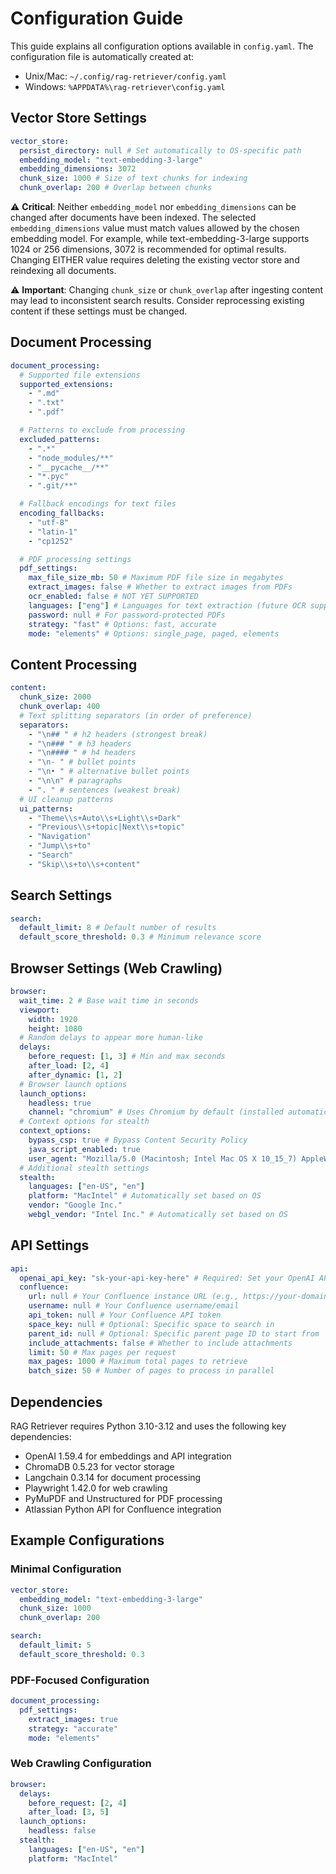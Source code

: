 # Configuration Guide

This guide explains all configuration options available in `config.yaml`. The configuration file is automatically created at:

- Unix/Mac: `~/.config/rag-retriever/config.yaml`
- Windows: `%APPDATA%\rag-retriever\config.yaml`

## Vector Store Settings

```yaml
vector_store:
  persist_directory: null # Set automatically to OS-specific path
  embedding_model: "text-embedding-3-large"
  embedding_dimensions: 3072
  chunk_size: 1000 # Size of text chunks for indexing
  chunk_overlap: 200 # Overlap between chunks
```

⚠️ **Critical**: Neither `embedding_model` nor `embedding_dimensions` can be changed after documents have been indexed. The selected `embedding_dimensions` value must match values allowed by the chosen embedding model. For example, while text-embedding-3-large supports 1024 or 256 dimensions, 3072 is recommended for optimal results. Changing EITHER value requires deleting the existing vector store and reindexing all documents.

⚠️ **Important**: Changing `chunk_size` or `chunk_overlap` after ingesting content may lead to inconsistent search results. Consider reprocessing existing content if these settings must be changed.

## Document Processing

```yaml
document_processing:
  # Supported file extensions
  supported_extensions:
    - ".md"
    - ".txt"
    - ".pdf"

  # Patterns to exclude from processing
  excluded_patterns:
    - ".*"
    - "node_modules/**"
    - "__pycache__/**"
    - "*.pyc"
    - ".git/**"

  # Fallback encodings for text files
  encoding_fallbacks:
    - "utf-8"
    - "latin-1"
    - "cp1252"

  # PDF processing settings
  pdf_settings:
    max_file_size_mb: 50 # Maximum PDF file size in megabytes
    extract_images: false # Whether to extract images from PDFs
    ocr_enabled: false # NOT YET SUPPORTED
    languages: ["eng"] # Languages for text extraction (future OCR support)
    password: null # For password-protected PDFs
    strategy: "fast" # Options: fast, accurate
    mode: "elements" # Options: single_page, paged, elements
```

## Content Processing

```yaml
content:
  chunk_size: 2000
  chunk_overlap: 400
  # Text splitting separators (in order of preference)
  separators:
    - "\n## " # h2 headers (strongest break)
    - "\n### " # h3 headers
    - "\n#### " # h4 headers
    - "\n- " # bullet points
    - "\n• " # alternative bullet points
    - "\n\n" # paragraphs
    - ". " # sentences (weakest break)
  # UI cleanup patterns
  ui_patterns:
    - "Theme\\s+Auto\\s+Light\\s+Dark"
    - "Previous\\s+topic|Next\\s+topic"
    - "Navigation"
    - "Jump\\s+to"
    - "Search"
    - "Skip\\s+to\\s+content"
```

## Search Settings

```yaml
search:
  default_limit: 8 # Default number of results
  default_score_threshold: 0.3 # Minimum relevance score
```

## Browser Settings (Web Crawling)

```yaml
browser:
  wait_time: 2 # Base wait time in seconds
  viewport:
    width: 1920
    height: 1080
  # Random delays to appear more human-like
  delays:
    before_request: [1, 3] # Min and max seconds
    after_load: [2, 4]
    after_dynamic: [1, 2]
  # Browser launch options
  launch_options:
    headless: true
    channel: "chromium" # Uses Chromium by default (installed automatically)
  # Context options for stealth
  context_options:
    bypass_csp: true # Bypass Content Security Policy
    java_script_enabled: true
    user_agent: "Mozilla/5.0 (Macintosh; Intel Mac OS X 10_15_7) AppleWebKit/537.36 (KHTML, like Gecko) Chrome/120.0.0.0 Safari/537.36"
  # Additional stealth settings
  stealth:
    languages: ["en-US", "en"]
    platform: "MacIntel" # Automatically set based on OS
    vendor: "Google Inc."
    webgl_vendor: "Intel Inc." # Automatically set based on OS
```

## API Settings

```yaml
api:
  openai_api_key: "sk-your-api-key-here" # Required: Set your OpenAI API key here
  confluence:
    url: null # Your Confluence instance URL (e.g., https://your-domain.atlassian.net)
    username: null # Your Confluence username/email
    api_token: null # Your Confluence API token
    space_key: null # Optional: Specific space to search in
    parent_id: null # Optional: Specific parent page ID to start from
    include_attachments: false # Whether to include attachments
    limit: 50 # Max pages per request
    max_pages: 1000 # Maximum total pages to retrieve
    batch_size: 50 # Number of pages to process in parallel
```

## Dependencies

RAG Retriever requires Python 3.10-3.12 and uses the following key dependencies:

- OpenAI 1.59.4 for embeddings and API integration
- ChromaDB 0.5.23 for vector storage
- Langchain 0.3.14 for document processing
- Playwright 1.42.0 for web crawling
- PyMuPDF and Unstructured for PDF processing
- Atlassian Python API for Confluence integration

## Example Configurations

### Minimal Configuration

```yaml
vector_store:
  embedding_model: "text-embedding-3-large"
  chunk_size: 1000
  chunk_overlap: 200

search:
  default_limit: 5
  default_score_threshold: 0.3
```

### PDF-Focused Configuration

```yaml
document_processing:
  pdf_settings:
    extract_images: true
    strategy: "accurate"
    mode: "elements"
```

### Web Crawling Configuration

```yaml
browser:
  delays:
    before_request: [2, 4]
    after_load: [3, 5]
  launch_options:
    headless: false
  stealth:
    languages: ["en-US", "en"]
    platform: "MacIntel"
```
